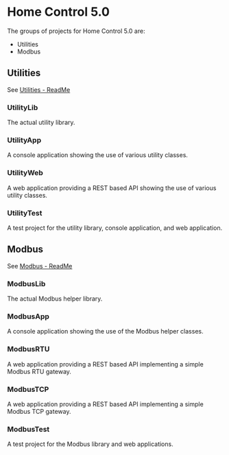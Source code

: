 # Home Control 5.0
The groups of projects for Home Control 5.0 are:

- Utilities
- Modbus

## Utilities
See [Utilities - ReadMe](Utilities/ReadMe.md)

### UtilityLib
The actual utility library.

### UtilityApp
A console application showing the use of various utility classes.

### UtilityWeb
A web application providing a REST based API showing the use of various utility classes.

### UtilityTest
A test project for the utility library, console application, and web application. 

## Modbus
See [Modbus - ReadMe](Modbus/ReadMe.md)

### ModbusLib
The actual Modbus helper library.

### ModbusApp
A console application showing the use of the Modbus helper classes.

### ModbusRTU
A web application providing a REST based API implementing a simple Modbus RTU gateway.

### ModbusTCP
A web application providing a REST based API implementing a simple Modbus TCP gateway.

### ModbusTest
A test project for the Modbus library and web applications. 
